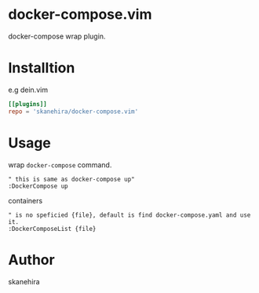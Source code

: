 # docker-compose.vim
docker-compose wrap plugin.

# Installtion
e.g dein.vim

```toml
[[plugins]]
repo = 'skanehira/docker-compose.vim'
```

# Usage
wrap `docker-compose` command.
```vim
" this is same as docker-compose up"
:DockerCompose up
```

containers
```vim
" is no speficied {file}, default is find docker-compose.yaml and use it.
:DockerComposeList {file}
```

# Author
skanehira
